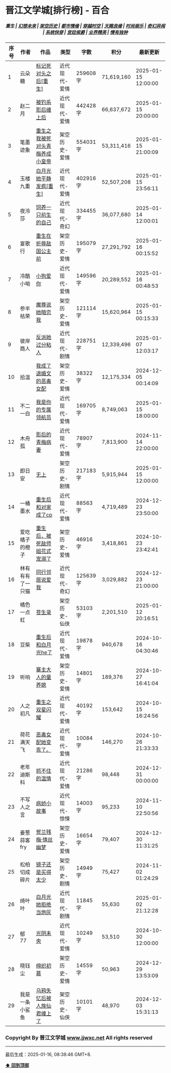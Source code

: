 # 晋江文学城[排行榜] - 百合

<h5 align="center">
	<b>重生</b> |
	<a href="https://github.com/dev-chenxing/jjwxc-charts/blob/main/幻想未来.md">幻想未来</a> |
	<a href="https://github.com/dev-chenxing/jjwxc-charts/blob/main/架空历史.md">架空历史</a> |
	<a href="https://github.com/dev-chenxing/jjwxc-charts/blob/main/都市情缘.md">都市情缘</a> |
	<a href="https://github.com/dev-chenxing/jjwxc-charts/blob/main/README.md">穿越时空</a> |
	<a href="https://github.com/dev-chenxing/jjwxc-charts/blob/main/天赐良缘.md">天赐良缘</a> |
	<a href="https://github.com/dev-chenxing/jjwxc-charts/blob/main/时尚娱乐.md">时尚娱乐</a> |
	<a href="https://github.com/dev-chenxing/jjwxc-charts/blob/main/奇幻异闻.md">奇幻异闻</a> |
	<a href="https://github.com/dev-chenxing/jjwxc-charts/blob/main/系统快穿.md">系统快穿</a> |
	<a href="https://github.com/dev-chenxing/jjwxc-charts/blob/main/宫廷侯爵.md">宫廷侯爵</a> |
	<a href="https://github.com/dev-chenxing/jjwxc-charts/blob/main/业界精英.md">业界精英</a> |
	<a href="https://github.com/dev-chenxing/jjwxc-charts/blob/main/情有独钟.md">情有独钟</a>
</h5>

| 序号 | 作者 | 作品 | 类型 | 字数 | 积分 | 最新更新 | 
|-----|------|------|-----|------|------|---------|
| 1 | 云朵糖 | [标记死对头之后[重生]](https://www.jjwxc.net/onebook.php?novelid=8866166) | 近代现代-爱情 | 259608字 | 71,619,160 | 2025-01-15 12:00:00 | 
| 2 | 赵二月 | [被钓系影后缠上后](https://www.jjwxc.net/onebook.php?novelid=8749907) | 近代现代-爱情 | 442428字 | 66,637,672 | 2025-01-15 20:00:00 | 
| 3 | 笔墨迹象 | [重生之我被死对头青梅养成小皇帝](https://www.jjwxc.net/onebook.php?novelid=9224681) | 架空历史-爱情 | 554031字 | 53,311,416 | 2025-01-15 21:00:09 | 
| 4 | 玉楼九重 | [白月光她平静发疯[重生]](https://www.jjwxc.net/onebook.php?novelid=8460260) | 近代现代-爱情 | 402916字 | 52,507,208 | 2025-01-15 23:56:11 | 
| 5 | 夜泠莎 | [饲养一只前生的自己](https://www.jjwxc.net/onebook.php?novelid=8999151) | 近代现代-奇幻 | 334455字 | 36,077,680 | 2025-01-14 12:00:01 | 
| 6 | 宴歌行 | [重生在折辱敌国公主前](https://www.jjwxc.net/onebook.php?novelid=9160348) | 架空历史-爱情 | 195079字 | 27,291,792 | 2025-01-16 00:15:52 | 
| 7 | 冷酷小呦 | [小狗爱你](https://www.jjwxc.net/onebook.php?novelid=4847155) | 近代现代-爱情 | 149596字 | 20,289,552 | 2025-01-16 00:48:53 | 
| 8 | 参半枯荣 | [魔尊说她暗恋我](https://www.jjwxc.net/onebook.php?novelid=8318405) | 架空历史-爱情 | 121114字 | 15,620,964 | 2025-01-15 00:15:33 | 
| 9 | 彼岸商人 | [反派她过分粘人](https://www.jjwxc.net/onebook.php?novelid=9259105) | 近代现代-剧情 | 228751字 | 12,339,496 | 2025-01-07 12:03:17 | 
| 10 | 拾温 | [我成了退婚文的恶毒女配](https://www.jjwxc.net/onebook.php?novelid=8373826) | 架空历史-爱情 | 38322字 | 12,175,334 | 2024-12-05 00:14:09 | 
| 11 | 不二一白 | [我是你的专属领航员](https://www.jjwxc.net/onebook.php?novelid=9248469) | 近代现代-爱情 | 169705字 | 8,749,063 | 2025-01-15 18:00:00 | 
| 12 | 木舟孤 | [影后的青梅病妻](https://www.jjwxc.net/onebook.php?novelid=8787138) | 近代现代-爱情 | 78907字 | 7,813,900 | 2024-11-14 22:00:00 | 
| 13 | 即日安 | [无上](https://www.jjwxc.net/onebook.php?novelid=8495734) | 架空历史-剧情 | 217183字 | 5,915,944 | 2025-01-15 12:00:00 | 
| 14 | 一桶墨水 | [重生后和对家成了cp](https://www.jjwxc.net/onebook.php?novelid=9234596) | 近代现代-爱情 | 88563字 | 4,719,489 | 2024-12-23 23:50:00 | 
| 15 | 爱吃橘子的橙子 | [重生后，被死敌师姐花式宠溺了](https://www.jjwxc.net/onebook.php?novelid=9142714) | 架空历史-爱情 | 46916字 | 3,418,861 | 2024-10-23 23:42:41 | 
| 16 | 林有有有了一只猫 | [同行邻居说爱我](https://www.jjwxc.net/onebook.php?novelid=9129142) | 近代现代-奇幻 | 125639字 | 3,029,882 | 2024-12-23 21:00:00 | 
| 17 | 橘色一点虹 | [苍生录](https://www.jjwxc.net/onebook.php?novelid=7079114) | 架空历史-仙侠 | 53103字 | 2,201,510 | 2025-01-12 20:16:51 | 
| 18 | 豆柴 | [重生后和白月光he了](https://www.jjwxc.net/onebook.php?novelid=9225188) | 近代现代-爱情 | 19878字 | 940,678 | 2024-10-16 04:30:46 | 
| 19 | 听响 | [寨主大人的童养媳](https://www.jjwxc.net/onebook.php?novelid=9251703) | 架空历史-爱情 | 14801字 | 189,376 | 2024-10-27 16:41:04 | 
| 20 | 人之初凡 | [重生之双星闪耀](https://www.jjwxc.net/onebook.php?novelid=9231071) | 近代现代-爱情 | 40192字 | 153,642 | 2024-10-15 16:24:56 | 
| 21 | 荷花满天飞 | [恶毒女配她变乖了。](https://www.jjwxc.net/onebook.php?novelid=9255100) | 近代现代-爱情 | 10084字 | 146,270 | 2024-10-26 21:33:33 | 
| 22 | 老年迪斯科 | [抓不住的温情](https://www.jjwxc.net/onebook.php?novelid=9279093) | 近代现代-爱情 | 21286字 | 98,448 | 2024-12-31 00:00:00 | 
| 23 | 不写人之言 | [病娇小故事](https://www.jjwxc.net/onebook.php?novelid=9287038) | 近代现代-惊悚 | 14003字 | 95,233 | 2024-11-10 22:50:56 | 
| 24 | 姜葱蒜客fry | [贺兰残梅·情丝幽梦](https://www.jjwxc.net/onebook.php?novelid=9269196) | 架空历史-爱情 | 16654字 | 79,407 | 2024-12-30 11:31:25 | 
| 25 | 松柏切成碎片 | [镜子还是买得太少](https://www.jjwxc.net/onebook.php?novelid=9263516) | 架空历史-剧情 | 14949字 | 75,427 | 2024-11-02 01:24:29 | 
| 26 | 绮叶叶 | [白月光她拒绝当炮灰](https://www.jjwxc.net/onebook.php?novelid=9283937) | 近代现代-剧情 | 11845字 | 55,630 | 2025-01-02 21:12:28 | 
| 27 | 郁77 | [光阴未央](https://www.jjwxc.net/onebook.php?novelid=9263232) | 近代现代-爱情 | 10249字 | 53,510 | 2024-10-30 12:00:00 | 
| 28 | 晓钰尘 | [绵织初慕](https://www.jjwxc.net/onebook.php?novelid=9260480) | 架空历史-爱情 | 14559字 | 50,963 | 2024-12-29 13:53:09 | 
| 29 | 我是一条小鲨鱼 | [乌鸦失忆后被人族仙君缠上了](https://www.jjwxc.net/onebook.php?novelid=9330870) | 架空历史-仙侠 | 10101字 | 48,970 | 2024-12-03 15:31:13 | 

### Copyright By 晋江文学城 www.jjwxc.net All rights reserved

---

最后生成：2025-01-16, 08:38:46 GMT+8.

**[⬆ 回到顶部](#晋江文学城排行榜---百合)**

